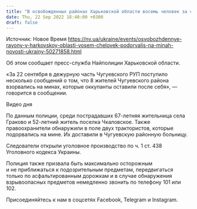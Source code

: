 ```yaml
---
title: "В освобожденных районах Харьковской области восемь человек за сутки подорвались на минах"
date: Thu, 22 Sep 2022 18:40:00 +0300
draft: false
---
```

Источник: Новое Время https://nv.ua/ukraine/events/osvobozhdennye-rayony-v-harkovskoy-oblasti-vosem-chelovek-podorvalis-na-minah-novosti-ukrainy-50271858.html


Об этом сообщает пресс-служба Найполиции Харьковской области.

«За 22 сентября в дежурную часть Чугуевского РУП поступило несколько сообщений о том, что 8 жителей Чугуевского района взорвались на минах, которые оккупанты оставили после себя», — говорится в сообщении.

 Видео дня   

По данным полиции, среди пострадавших 67-летняя жительница села Граково и 52-летний житель поселка Чкаловское. Также правоохранители обнаружили в поле двух трактористов, которые подорвались на мине. Их доставили в Чугуевскую районную больницу.

Следователи открыли уголовное производство по ч. 1 ст. 438 Уголовного кодекса Украины.

Полиция также призвала быть максимально осторожным и не приближаться к подозрительным предметам, передвигаться только по асфальтированным дорожкам и в случае обнаружения взрывоопасных предметов немедленно звонить по телефону 101 или 102.

Присоединяйтесь к нам в соцсетях Facebook, Telegram и Instagram.
